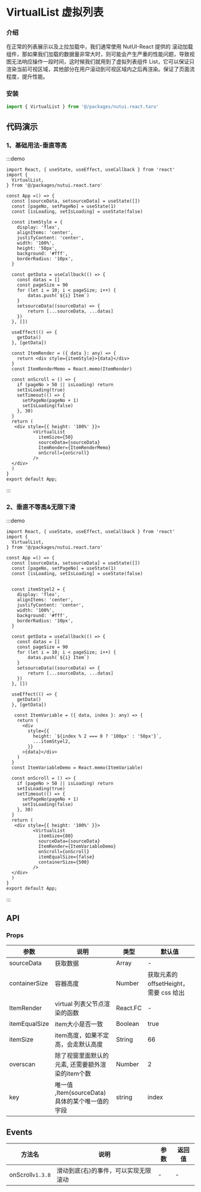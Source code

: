 #  VirtualList 虚拟列表

### 介绍

在正常的列表展示以及上拉加载中，我们通常使用 NutUI-React 提供的 滚动加载 组件，那如果我们加载的数据量非常大时，则可能会产生严重的性能问题，导致视图无法响应操作一段时间，这时候我们就用到了虚拟列表组件 List，它可以保证只渲染当前可视区域，其他部分在用户滚动到可视区域内之后再渲染。保证了页面流程度，提升性能。

### 安装
```javascript
import { VirtualList } from '@/packages/nutui.react.taro'
```
## 代码演示


### 1、基础用法-垂直等高

:::demo
``` tsx
import React, { useState, useEffect, useCallback } from 'react'
import {
  VirtualList,
} from '@/packages/nutui.react.taro'

const App =() => {
  const [sourceData, setsourceData] = useState([])
  const [pageNo, setPageNo] = useState(1)
  const [isLoading, setIsLoading] = useState(false)

  const itemStyle = {
    display: 'flex',
    alignItems: 'center',
    justifyContent: 'center',
    width: '100%',
    height: '50px',
    background: '#fff',
    borderRadius: '10px',
  }

  const getData = useCallback(() => {
    const datas = []
    const pageSize = 90
    for (let i = 10; i < pageSize; i++) {
        datas.push(`${i} Item`)
    }
    setsourceData((sourceData) => {
        return [...sourceData, ...datas]
    })
  }, [])

  useEffect(() => {
    getData()
  }, [getData])

  const ItemRender = ({ data }: any) => {
    return <div style={itemStyle}>{data}</div>
  }
  const ItemRenderMemo = React.memo(ItemRender)

  const onScroll = () => {
    if (pageNo > 50 || isLoading) return
    setIsLoading(true)
    setTimeout(() => {
      setPageNo(pageNo + 1)
      setIsLoading(false)
    }, 30)
  }
  return (
   <div style={{ height: '100%' }}>
          <VirtualList
            itemSize={50}
            sourceData={sourceData}
            ItemRender={ItemRenderMemo}
            onScroll={onScroll}
          />
  </div>
  )
}
export default App;
```
:::

### 2、垂直不等高&无限下滑

:::demo
``` tsx
import React, { useState, useEffect, useCallback } from 'react'
import {
  VirtualList,
} from '@/packages/nutui.react.taro'

const App =() => {
  const [sourceData, setsourceData] = useState([])
  const [pageNo, setPageNo] = useState(1)
  const [isLoading, setIsLoading] = useState(false)

  
  const itemStyel2 = {
    display: 'flex',
    alignItems: 'center',
    justifyContent: 'center',
    width: '100%',
    background: '#fff',
    borderRadius: '10px',
  }

  const getData = useCallback(() => {
    const datas = []
    const pageSize = 90
    for (let i = 10; i < pageSize; i++) {
        datas.push(`${i} Item`)
    }
    setsourceData((sourceData) => {
        return [...sourceData, ...datas]
    })
  }, [])

  useEffect(() => {
    getData()
  }, [getData])

   const ItemVariable = ({ data, index }: any) => {
    return (
      <div
        style={{
          height: `${index % 2 === 0 ? '100px' : '50px'}`,
          ...itemStyel2,
        }}
      >{data}</div>
    )
  }
  const ItemVariableDemo = React.memo(ItemVariable)

  const onScroll = () => {
    if (pageNo > 50 || isLoading) return
    setIsLoading(true)
    setTimeout(() => {
      setPageNo(pageNo + 1)
      setIsLoading(false)
    }, 30)
  }
  return (
   <div style={{ height: '100%' }}>
          <VirtualList
            itemSize={80}
            sourceData={sourceData}
            ItemRender={ItemVariableDemo}
            onScroll={onScroll}
            itemEqualSize={false}
            containerSize={500}
          />
  </div>
  )
}
export default App;
```
:::


## API

### Props

| 参数           | 说明                               | 类型       | 默认值                                   |
|---------------|----------------------------------|----------|---------------------------------------|
| sourceData    | 获取数据                             | Array    | -                                     |
| containerSize | 容器高度                             | Number   | 获取元素的 offsetHeight，需要 css 给出 |
| ItemRender    | virtual 列表父节点渲染的函数               | React.FC | -                                     |
| itemEqualSize | item大小是否一致                       | Boolean  | true                                  |
| itemSize      | item高度，如果不定高，会走默认高度        | String   | 66                                    |
| overscan      | 除了视窗里面默认的元素, 还需要额外渲染的item个数      | Number   | 2                                     |
| key           | 唯一值 ,Item(sourceData)具体的某个唯一值的字段 | string   | index                                 |

## Events
| 方法名              | 说明                  | 参数            | 返回值     |
|------------------|---------------------| --------------- | ---------- |
| onScroll`v1.3.8`  | 滑动到底(右)的事件，可以实现无限滚动 |        -        |      -    |



